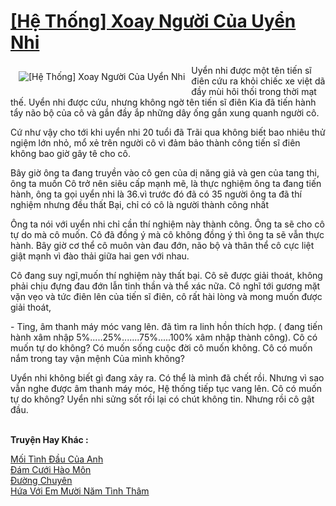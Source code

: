 <a href="https://utruyen.com/truyen/he-thong-xoay-nguoi-cua-uyen-nhi/19525/" title="[Hệ Thống] Xoay Người Của Uyển Nhi"><h1>[Hệ Thống] Xoay Người Của Uyển Nhi</h1></a><div style="display:table"><img align="right" style="float: left; padding: 10px;" src="https://utruyen.com/images/story/200x260/he-thong-xoay-nguoi-cua-uyen-nhi.jpg" alt="[Hệ Thống] Xoay Người Của Uyển Nhi">Uyển nhi được một tên tiến sĩ điên cứu ra khỏi chiếc xe việt dã đầy mùi hôi thối trong thời mạt thế. Uyển nhi được cứu, nhưng không ngờ tên tiến sĩ điên Kia đã tiến hành tẩy não bộ của cô và gắn đầy ắp những dây ống gắn xung quanh người cô. <p></p>Cứ như vậy cho tới khi uyển nhi 20 tuổi đã Trãi qua không biết bao nhiêu thử ngiệm lớn nhỏ, mổ xẻ trên người cô vì đảm bảo thành công tiến sĩ điên không bao giờ gây tê cho cô. <p></p>Bây giờ ông ta đang truyền vào cô gen của dị năng giả và gen của tang thi, ông ta muốn Cô trở nên siêu cấp mạnh mẽ, là thực nghiệm ông ta đang tiến hành, ông ta gọi uyển nhi là 36.vì trước đó đã có 35 người ông ta đã thí nghiệm nhưng đều thất Bại, chỉ có cô là người thành công nhất <p></p>Ông ta nói với uyển nhi chỉ cần thí nghiệm này thành công. Ông ta sẽ cho cô tự do mà cô muốn. Cô đã đồng ý mà cô không đồng ý thì ông ta sẽ vẫn thực hành. Bây giờ cơ thể cô muôn vàn đau đớn, não bộ và thân thể cô cực liệt giật mạnh vì đào thải giữa hai gen với nhau. <p></p>Cô đang suy ngĩ,muốn thí nghiệm này thất bại. Cô sẽ được giải thoát, không phải chịu đựng đau đớn lẫn tinh thần và thể xác nữa. Cô nghĩ tới gương mặt vặn vẹo và tức điên lên của tiến sĩ điên, cô rất hài lòng và mong muốn được giải thoát, <p></p>- Ting, âm thanh máy móc vang lên. đã tìm ra linh hồn thích hợp. ( đang tiến hành xâm nhập 5%.....25%.......75%.....100% xâm nhập thành công). Cô có muốn tự do không? Có muốn sống cuộc đời cô muốn không. Cô có muốn nắm trong tay vận mệnh Của mình không? <p></p>Uyển nhi không biết gì đang xảy ra. Có thể là mình đã chết rồi. Nhưng vì sao vẫn nghe được âm thanh máy móc, Hệ thống tiếp tục vang lên. Cô có muốn tự do không? Uyển nhi sửng sốt rồi lại có chút không tin. Nhưng rồi cô gật đầu. </div><p><br><b>Truyện Hay Khác :</b></p><a href="https://utruyen.com/truyen/moi-tinh-dau-cua-anh/19374/" alt="Mối Tình Đầu Của Anh">Mối Tình Đầu Của Anh</a><br/><a href="https://truyenngontinhay.wordpress.com/2019/10/03/dam-cuoi-hao-mon/" alt="Đám Cưới Hào Môn">Đám Cưới Hào Môn</a><br/><a href="https://github.com/quanluxury/ngontinhhot/tree/master/truyenhay/20867/" alt="Đường Chuyên">Đường Chuyên</a><br/><a href="https://github.com/quanluxury/ngontinhhot/tree/master/truyenhay/19100/" alt="Hứa Với Em Mười Năm Tình Thâm">Hứa Với Em Mười Năm Tình Thâm</a><br/>